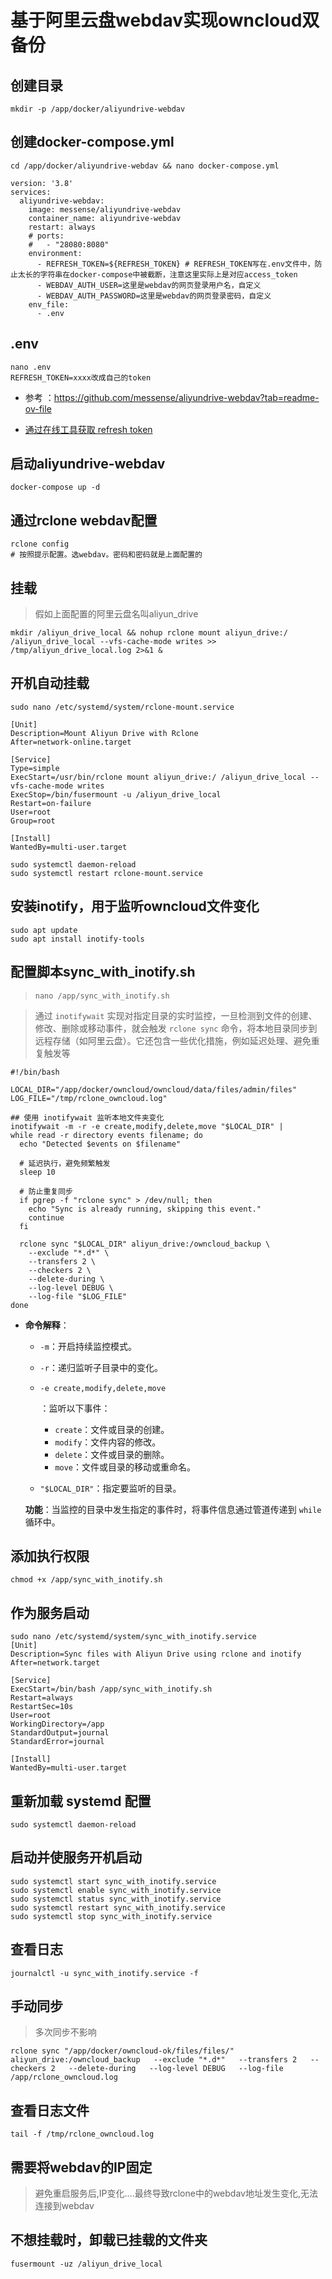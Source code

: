 # 基于阿里云盘webdav实现owncloud双备份

## 创建目录

```shell
mkdir -p /app/docker/aliyundrive-webdav
```

## 创建docker-compose.yml

```shell
cd /app/docker/aliyundrive-webdav && nano docker-compose.yml
```

```shell
version: '3.8'
services:
  aliyundrive-webdav:
    image: messense/aliyundrive-webdav
    container_name: aliyundrive-webdav
    restart: always
    # ports:
    #   - "28080:8080"
    environment:
      - REFRESH_TOKEN=${REFRESH_TOKEN} # REFRESH_TOKEN写在.env文件中，防止太长的字符串在docker-compose中被截断，注意这里实际上是对应access_token
      - WEBDAV_AUTH_USER=这里是webdav的网页登录用户名，自定义
      - WEBDAV_AUTH_PASSWORD=这里是webdav的网页登录密码，自定义
    env_file:
      - .env 
```

## .env
```shell
nano .env
REFRESH_TOKEN=xxxx改成自己的token
```

- 参考 ：https://github.com/messense/aliyundrive-webdav?tab=readme-ov-file

- [通过在线工具获取 refresh token](https://messense-aliyundrive-webdav-backendrefresh-token-ucs0wn.streamlit.app/)

## 启动aliyundrive-webdav
```shell
docker-compose up -d 
```

## 通过rclone webdav配置
```shell
rclone config
# 按照提示配置。选webdav。密码和密码就是上面配置的
```

## 挂载
> 假如上面配置的阿里云盘名叫aliyun_drive
```shell
mkdir /aliyun_drive_local && nohup rclone mount aliyun_drive:/ /aliyun_drive_local --vfs-cache-mode writes >> /tmp/aliyun_drive_local.log 2>&1 &
```

## 开机自动挂载
```shell
sudo nano /etc/systemd/system/rclone-mount.service

[Unit]
Description=Mount Aliyun Drive with Rclone
After=network-online.target

[Service]
Type=simple
ExecStart=/usr/bin/rclone mount aliyun_drive:/ /aliyun_drive_local --vfs-cache-mode writes
ExecStop=/bin/fusermount -u /aliyun_drive_local
Restart=on-failure
User=root
Group=root

[Install]
WantedBy=multi-user.target

```

```shell
sudo systemctl daemon-reload
sudo systemctl restart rclone-mount.service
```

## 安装inotify，用于监听owncloud文件变化
```shell
sudo apt update
sudo apt install inotify-tools
```
## 配置脚本sync_with_inotify.sh
> `nano /app/sync_with_inotify.sh`

> 通过 `inotifywait` 实现对指定目录的实时监控，一旦检测到文件的创建、修改、删除或移动事件，就会触发 `rclone sync` 命令，将本地目录同步到远程存储（如阿里云盘）。它还包含一些优化措施，例如延迟处理、避免重复触发等

```shell
#!/bin/bash

LOCAL_DIR="/app/docker/owncloud/owncloud/data/files/admin/files"
LOG_FILE="/tmp/rclone_owncloud.log"

## 使用 inotifywait 监听本地文件夹变化
inotifywait -m -r -e create,modify,delete,move "$LOCAL_DIR" |
while read -r directory events filename; do
  echo "Detected $events on $filename"

  # 延迟执行，避免频繁触发
  sleep 10

  # 防止重复同步
  if pgrep -f "rclone sync" > /dev/null; then
    echo "Sync is already running, skipping this event."
    continue
  fi

  rclone sync "$LOCAL_DIR" aliyun_drive:/owncloud_backup \
    --exclude "*.d*" \
    --transfers 2 \
    --checkers 2 \
    --delete-during \
    --log-level DEBUG \
    --log-file "$LOG_FILE"
done
```

- **命令解释**：

  - `-m`：开启持续监控模式。

  - `-r`：递归监听子目录中的变化。

  - ```
    -e create,modify,delete,move
    ```

    ：监听以下事件：

    - `create`：文件或目录的创建。
    - `modify`：文件内容的修改。
    - `delete`：文件或目录的删除。
    - `move`：文件或目录的移动或重命名。

  - `"$LOCAL_DIR"`：指定要监听的目录。

  **功能**：当监控的目录中发生指定的事件时，将事件信息通过管道传递到 `while` 循环中。

## 添加执行权限

```shell
chmod +x /app/sync_with_inotify.sh
```

## 作为服务启动
```shell
sudo nano /etc/systemd/system/sync_with_inotify.service
[Unit]
Description=Sync files with Aliyun Drive using rclone and inotify
After=network.target

[Service]
ExecStart=/bin/bash /app/sync_with_inotify.sh
Restart=always
RestartSec=10s
User=root
WorkingDirectory=/app
StandardOutput=journal
StandardError=journal

[Install]
WantedBy=multi-user.target
```

## 重新加载 systemd 配置
```shell
sudo systemctl daemon-reload
```

## 启动并使服务开机启动
```shell
sudo systemctl start sync_with_inotify.service
sudo systemctl enable sync_with_inotify.service
sudo systemctl status sync_with_inotify.service
sudo systemctl restart sync_with_inotify.service
sudo systemctl stop sync_with_inotify.service
```

## 查看日志
```shell
journalctl -u sync_with_inotify.service -f
```
## 手动同步
> 多次同步不影响
```shell
rclone sync "/app/docker/owncloud-ok/files/files/" aliyun_drive:/owncloud_backup   --exclude "*.d*"   --transfers 2   --checkers 2   --delete-during   --log-level DEBUG   --log-file /app/rclone_owncloud.log
```

## 查看日志文件
```shell
tail -f /tmp/rclone_owncloud.log
```

## 需要将webdav的IP固定
> 避免重启服务后,IP变化....最终导致rclone中的webdav地址发生变化,无法连接到webdav

## 不想挂载时，卸载已挂载的文件夹
```shell
fusermount -uz /aliyun_drive_local
```

